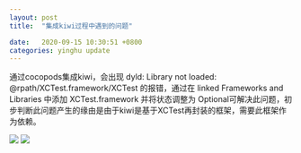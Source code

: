 ```yaml
---
layout: post
title:  "集成kiwi过程中遇到的问题"

date:   2020-09-15 10:30:51 +0800
categories: yinghu update
---
```



通过cocopods集成kiwi，会出现  dyld: Library not loaded: @rpath/XCTest.framework/XCTest  的报错，通过在  linked Frameworks and Libraries 中添加 XCTest.framework 并将状态调整为 Optional可解决此问题，初步判断此问题产生的缘由是由于kiwi是基于XCTest再封装的框架，需要此框架作为依赖。

<img src="https://upload-images.jianshu.io/upload_images/6168745-d6f7788e1e10ef9e.png?imageMogr2/auto-orient/strip|imageView2/2/w/1200/format/webp">
<img src="https://upload-images.jianshu.io/upload_images/6168745-1eb4375b4cf0e68e.png?imageMogr2/auto-orient/strip|imageView2/2/w/1200/format/webp">